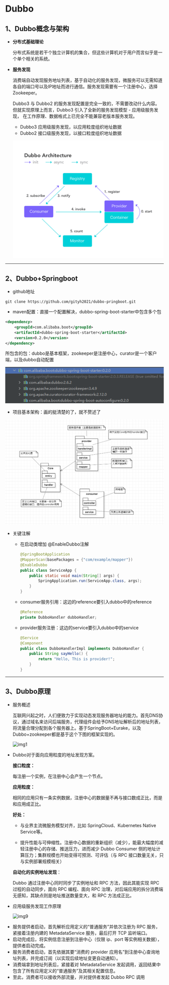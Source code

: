 # Dubbo

## 1、Dubbo概念与架构

* **分布式基础理论**

  分布式系统是若干个独立计算机的集合，但这些计算机对于用户而言似乎是一个单个相关的系统。

* **服务发现**

  消费端自动发现服务地址列表，基于自动化的服务发现，微服务可以无需知道各自的端口号以及IP地址而进行通信。服务发现需要有一个注册中心，选择Zookeeper。
  
  Dubbo3 与 Dubbo2 的服务发现配置是完全一致的，不需要改动什么内容。但就实现原理上而言，Dubbo3 引入了全新的服务发现模型 - 应用级服务发现， 在工作原理、数据格式上已完全不能兼容老版本服务发现。
  
  - Dubbo3 应用级服务发现，以应用粒度组织地址数据
  - Dubbo2 接口级服务发现，以接口粒度组织地址数据
  
  ![architecture](images/architecture.png)

---



## 2、Dubbo+Springboot

* github地址

``` shell
git clone https://github.com/gityh2021/dubbo-pringboot.git
```

* maven配置：直接一个配置解决，dubbo-spring-boot-starter中包含多个包

``` xml
<dependency>
    <groupId>com.alibaba.boot</groupId>
    <artifactId>dubbo-spring-boot-starter</artifactId>
    <version>0.2.0</version>
</dependency>
```

所包含的包：dubbo是基本框架，zookeeper是注册中心，curator是一个客户端，以及dubbo自动配置

![image-20210729094855684](images/image-20210729094855684.png)

* 项目基本架构：画的挺清楚的了，就不赘述了

![image-20210729102549931](images/image-20210729102549931.png)

* 关键注解

  * 在启动类增加 @EnableDubbo注解

    ```java
    @SpringBootApplication
    @MapperScan(basePackages = {"com/example/mapper"})
    @EnableDubbo
    public class ServiceApp {
        public static void main(String[] args) {
            SpringApplication.run(ServiceApp.class, args);
        }
    }
    ```

    

  * consumer服务引用：这边的reference要引入dubbo中的reference

    ```java
    @Reference
    private DubboHandler dubboHandler;
    ```

  * provider服务注册：这边的service要引入dubbo中的service

    ```java
    @Service
    @Component
    public class DubboHandlerImpl implements DubboHandler {
        public String sayHello() {
            return "Hello, This is provider!";
        }
    }
    ```

---



## 3、Dubbo原理

* 服务概述

  互联网兴起之时，人们便致力于实现动态发现服务器地址的能力。首先DNS协议，通过域名来访问后端服务，代理组件会给予DNS地址解析后的地址列表，将流量合理分配到各个服务器上。基于SpringBoot+Eurake，以及Dubbo+zookeeper都是基于这个下图的框架实现的。

  ![img1](images/service-discovery-1.png)

* Dubbo对于面向应用粒度的地址发现方案。

  **接口粒度：**

  每注册一个实例，在注册中心会产生一个节点。

  **应用粒度：**

  相同的应用只有一条实例数据，注册中心的数据量不再与接口数成正比，而是和应用成正比。

  **好处：**

  * 与业界主流微服务模型对齐，比如 SpringCloud、Kubernetes Native Service等。

  * 提升性能与可伸缩性。注册中心数据的重新组织（减少），能最大幅度的减轻注册中心的存储、推送压力，进而减少 Dubbo Consumer 侧的地址计算压力；集群规模也开始变得可预测、可评估（与 RPC 接口数量无关，只与实例部署规模相关）

  **自动化的实例地址发现**：

  Dubbo 通过注册中心同时同步了实例地址和 RPC 方法，因此其能实现 RPC 过程的自动同步，面向 RPC 编程、面向 RPC 治理，对后端应用的拆分消费端无感知，其缺点则是地址推送数量变大，和 RPC 方法成正比。

* 应用级服务发现工作原理

  ![img9](images/service-discovery-9.png)

- 服务提供者启动，首先解析应用定义的“普通服务”并依次注册为 RPC 服务，紧接着注册内建的 MetadataService 服务，最后打开 TCP 监听端口。
- 启动完成后，将实例信息注册到注册中心（仅限 ip、port 等实例相关数据），提供者启动完成。
- 服务消费者启动，首先依据其要“消费的 provider 应用名”到注册中心查询地址列表，并完成订阅（以实现后续地址变更自动通知）。
- 消费端拿到地址列表后，紧接着对 MetadataService 发起调用，返回结果中包含了所有应用定义的“普通服务”及其相关配置信息。
- 至此，消费者可以接收外部流量，并对提供者发起 Dubbo RPC 调用
